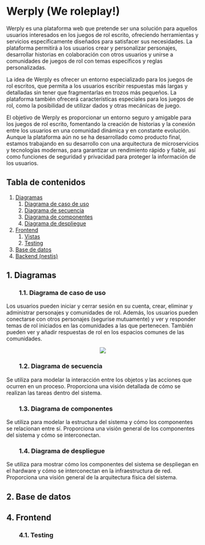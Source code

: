 # Werply (We roleplay!)

Werply es una plataforma web que pretende ser una solución para aquellos usuarios interesados en los juegos de rol escrito, ofreciendo herramientas y servicios específicamente diseñados para satisfacer sus necesidades. La plataforma permitirá a los usuarios crear y personalizar personajes, desarrollar historias en colaboración con otros usuarios y unirse a comunidades de juegos de rol con temas específicos y reglas personalizadas.

La idea de Werply es ofrecer un entorno especializado para los juegos de rol escritos, que permita a los usuarios escribir respuestas más largas y detalladas sin tener que fragmentarlas en trozos más pequeños. La plataforma también ofrecerá características especiales para los juegos de rol, como la posibilidad de utilizar dados y otras mecánicas de juego.

El objetivo de Werply es proporcionar un entorno seguro y amigable para los juegos de rol escrito, fomentando la creación de historias y la conexión entre los usuarios en una comunidad dinámica y en constante evolución. Aunque la plataforma aún no se ha desarrollado como producto final, estamos trabajando en su desarrollo con una arquitectura de microservicios y tecnologías modernas, para garantizar un rendimiento rápido y fiable, así como funciones de seguridad y privacidad para proteger la información de los usuarios.

## Tabla de contenidos
1. [Diagramas](#diagramas) 
    1. [Diagrama de caso de uso](#diagrama_de_caso_de_uso)  
    2. [Diagrama de secuencia](#diagrama_de_secuencia) 
    3. [Diagrama de componentes](#diagrama_de_componentes)
    4. [Diagrama de despliegue](#diagrama_de_despliegue)
2. [Frontend](#fronted)
    1. [Vistas](#views_frontend) 
    2. [Testing](#testing_frontend)
3. [Base de datos](#base_datos)
4. [Backend (nestjs)](https://github.com/dkaerit/nest-api-rest)


<a name="diagramas"></a>
## 1. Diagramas
<a name="diagrama_de_caso_de_uso"></a>
###   1.1. Diagrama de caso de uso
Los usuarios pueden iniciar y cerrar sesión en su cuenta, crear, eliminar y administrar personajes y comunidades de rol. Además, los usuarios pueden conectarse con otros personajes (segurise mutuamente) y ver y responder temas de rol iniciados en las comunidades a las que pertenecen. También pueden ver y añadir respuestas de rol en los espacios comunes de las comunidades. 

<div align="center"><img src="https://user-images.githubusercontent.com/24440929/235326567-4a305984-f24e-469c-8dc5-3601acca1d08.png"/></div>

<a name="diagrama_de_secuencia"></a>
###   1.2. Diagrama de secuencia
Se utiliza para modelar la interacción entre los objetos y las acciones que ocurren en un proceso. Proporciona una visión detallada de cómo se realizan las tareas dentro del sistema.

<a name="diagrama_de_componentes"></a>
###   1.3. Diagrama de componentes
Se utiliza para modelar la estructura del sistema y cómo los componentes se relacionan entre sí. Proporciona una visión general de los componentes del sistema y cómo se interconectan.

<a name="diagrama_de_despliegue"></a>
###   1.4. Diagrama de despliegue
Se utiliza para mostrar cómo los componentes del sistema se despliegan en el hardware y cómo se interconectan en la infraestructura de red. Proporciona una visión general de la arquitectura física del sistema.

<a name="base_datos"></a>
## 2. Base de datos

<a name="frontend"></a>
## 4. Frontend

<a name="testing_frontend"></a>
###   4.1. Testing
